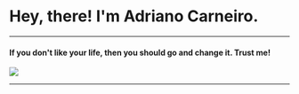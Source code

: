 # Hey, there! I'm Adriano Carneiro. <a href="https://www.linkedin.com/in/csadriano/"><img width="15" height="15" src="https://img-premium.flaticon.com/png/512/174/174857.png?token=exp=1622850123~hmac=69de152dcc3adaeb03cf92ac567a4d09"></a> 

<hr>
<h4> If you don't like your life, then you should go and change it. Trust me!</h4>
<a href="https://github.com/adrianolcarneiro"><img src="https://coverfiles.alphacoders.com/172/thumb-1920-172880.jpg"></a>
<hr>






  
